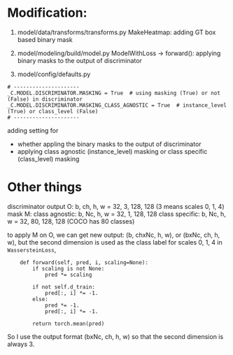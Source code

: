 # Modification:

1. model/data/transforms/transforms.py
MakeHeatmap: adding GT box based binary mask  

2. model/modeling/build/model.py
ModelWithLoss -> forward(): applying binary masks to the output of discriminator

3. model/config/defaults.py
 ```
# ---------------------  
_C.MODEL.DISCRIMINATOR.MASKING = True  # using masking (True) or not (False) in discriminator
_C.MODEL.DISCRIMINATOR.MASKING_CLASS_AGNOSTIC = True  # instance_level (True) or class_level (False)
# ---------------------
```
adding setting for 
- whether appling the binary masks to the output of discriminator
- applying class agnostic (instance_level) masking or class specific (class_level) masking 

# Other things

discriminator output O: b, ch, h, w = 32, 3, 128, 128 (3 means scales 0, 1, 4)
mask M: 
class agnostic: b, Nc, h, w = 32, 1, 128, 128
class specific: b, Nc, h, w = 32, 80, 128, 128 (COCO has 80 classes)

to apply M on O, we can get new output: (b, chxNc, h, w), or (bxNc, ch, h, w), but the second dimension is used as the class label for scales 0, 1, 4 in `WassersteinLoss`,
```
    def forward(self, pred, i, scaling=None):
        if scaling is not None:
            pred *= scaling

        if not self.d_train:
            pred[:, i] *= -1.
        else:
            pred *= -1.
            pred[:, i] *= -1.       

        return torch.mean(pred)
```
So I use the output format (bxNc, ch, h, w) so that the second dimension is always 3.

